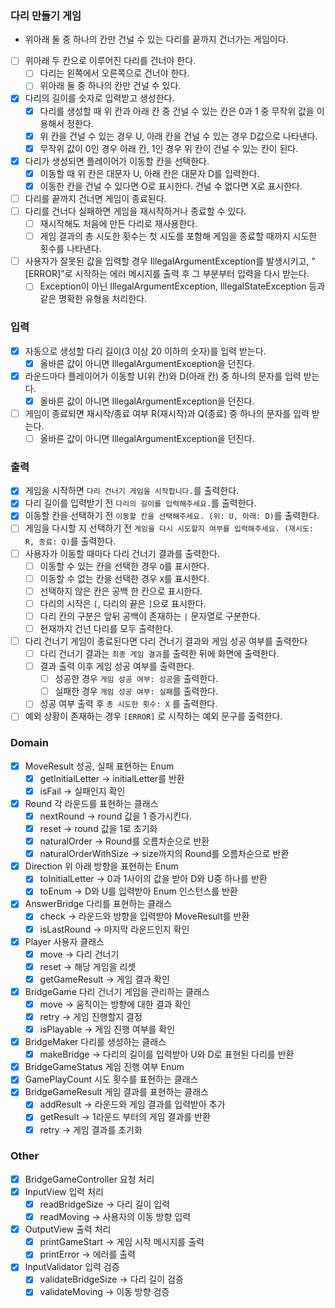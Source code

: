 ### 다리 만들기 게임

- 위아래 둘 중 하나의 칸만 건널 수 있는 다리를 끝까지 건너가는 게임이다.

- [ ]  위아래 두 칸으로 이루어진 다리를 건너야 한다.
    - [ ]  다리는 왼쪽에서 오른쪽으로 건너야 한다.
    - [ ]  위아래 둘 중 하나의 칸만 건널 수 있다.
- [x]  다리의 길이를 숫자로 입력받고 생성한다.
    - [x]  다리를 생성할 때 위 칸과 아래 칸 중 건널 수 있는 칸은 0과 1 중 무작위 값을 이용해서 정한다.
    - [x]  위 칸을 건널 수 있는 경우 U, 아래 칸을 건널 수 있는 경우 D값으로 나타낸다.
    - [x]  무작위 값이 0인 경우 아래 칸, 1인 경우 위 칸이 건널 수 있는 칸이 된다.
- [x]  다리가 생성되면 플레이어가 이동할 칸을 선택한다.
    - [x]  이동할 때 위 칸은 대문자 U, 아래 칸은 대문자 D를 입력한다.
    - [x]  이동한 칸을 건널 수 있다면 O로 표시한다. 건널 수 없다면 X로 표시한다.
- [ ]  다리를 끝까지 건너면 게임이 종료된다.
- [ ]  다리를 건너다 실패하면 게임을 재시작하거나 종료할 수 있다.
    - [ ]  재시작해도 처음에 만든 다리로 재사용한다.
    - [ ]  게임 결과의 총 시도한 횟수는 첫 시도를 포함해 게임을 종료할 때까지 시도한 횟수를 나타낸다.
- [ ]  사용자가 잘못된 값을 입력할 경우 IllegalArgumentException를 발생시키고, "[ERROR]"로 시작하는 에러 메시지를 출력 후 그 부분부터 입력을 다시 받는다.
    - [ ]  Exception이 아닌 IllegalArgumentException, IllegalStateException 등과 같은 명확한 유형을 처리한다.

### 입력

- [x]  자동으로 생성할 다리 길이(3 이상 20 이하의 숫자)를 입력 받는다.
    - [x]  올바른 값이 아니면 IllegalArgumentException을 던진다.
- [x]  라운드마다 플레이어가 이동할 U(위 칸)와 D(아래 칸) 중 하나의 문자를 입력 받는다.
    - [x]  올바른 값이 아니면 IllegalArgumentException을 던진다.
- [ ]  게임이 종료되면 재시작/종료 여부 R(재시작)과 Q(종료) 중 하나의 문자를 입력 받는다.
    - [ ]  올바른 값이 아니면 IllegalArgumentException을 던진다.

### 출력

- [x]  게임을 시작하면 `다리 건너기 게임을 시작합니다.`를 출력한다.
- [x]  다리 길이를 입력받기 전 `다리의 길이를 입력해주세요.`를 출력한다.
- [x]  이동할 칸을 선택하기 전 `이동할 칸을 선택해주세요. (위: U, 아래: D)`를 출력한다.
- [ ]  게임을 다시할 지 선택하기 전 `게임을 다시 시도할지 여부를 입력해주세요. (재시도: R, 종료: Q)`를 출력한다.
- [ ]  사용자가 이동할 때마다 다리 건너기 결과를 출력한다.
    - [ ]  이동할 수 있는 칸을 선택한 경우 `O`를 표시한다.
    - [ ]  이동할 수 없는 칸을 선택한 경우 `X`를 표시한다.
    - [ ]  선택하지 않은 칸은 공백 한 칸으로 표시한다.
    - [ ]  다리의 시작은 `[`, 다리의 끝은 `]`으로 표시한다.
    - [ ]  다리 칸의 구분은 앞뒤 공백이 존재하는 `|` 문자열로 구분한다.
    - [ ]  현재까지 건넌 다리를 모두 출력한다.
- [ ]  다리 건너기 게임이 종료된다면 다리 건너기 결과와 게임 성공 여부를 출력한다
    - [ ]  다리 건너기 결과는 `최종 게임 결과`를 출력한 뒤에 화면에 출력한다.
    - [ ]  결과 출력 이후 게임 성공 여부를 출력한다.
        - [ ]  성공한 경우 `게임 성공 여부: 성공`을 출력한다.
        - [ ]  실패한 경우 `게임 성공 여부: 실패`를 출력한다.
    - [ ]  성공 여부 출력 후 `총 시도한 횟수: X` 를 출력한다.
- [ ]  예외 상황이 존재하는 경우 `[ERROR]` 로 시작하는 예외 문구를 출력한다.

### Domain

- [x]  MoveResult 성공, 실패 표현하는 Enum
    - [x]  getInitialLetter -> initialLetter를 반환
    - [x]  isFail -> 실패인지 확인
- [x]  Round 각 라운드를 표현하는 클래스
    - [x]  nextRound -> round 값을 1 증가시킨다.
    - [x]  reset -> round 값을 1로 초기화
    - [x]  naturalOrder -> Round를 오름차순으로 반환
    - [x]  naturalOrderWithSize -> size까지의 Round를 오름차순으로 반환
- [x]  Direction 위 아래 방향을 표현하는 Enum
    - [x]  toInitialLetter -> 0과 1사이의 값을 받아 D와 U중 하나를 반환
    - [x]  toEnum -> D와 U를 입력받아 Enum 인스턴스를 반환
- [x]  AnswerBridge 다리를 표현하는 클래스
    - [x]  check -> 라운드와 방향을 입력받아 MoveResult를 반환
    - [x]  isLastRound -> 마지막 라운드인지 확인
- [x]  Player 사용자 클래스
    - [x]  move -> 다리 건너기
    - [x]  reset -> 해당 게임을 리셋
    - [x]  getGameResult -> 게임 결과 확인
- [x]  BridgeGame 다리 건너기 게임을 관리하는 클래스
    - [x]  move -> 움직이는 방향에 대한 결과 확인
    - [x]  retry -> 게임 진행할지 결정
    - [x]  isPlayable -> 게임 진행 여부를 확인
- [x]  BridgeMaker 다리를 생성하는 클래스
    - [x]  makeBridge -> 다리의 길이를 입력받아 U와 D로 표현된 다리를 반환
- [x]  BridgeGameStatus 게임 진행 여부 Enum
- [x]  GamePlayCount 시도 횟수를 표현하는 클래스
- [x]  BridgeGameResult 게임 결과를 표현하는 클래스
    - [x]  addResult -> 라운드와 게임 결과를 입력받아 추가
    - [x]  getResult -> 1라운드 부터의 게임 결과를 반환
    - [x]  retry -> 게임 결과를 초기화

### Other

- [x]  BridgeGameController 요청 처리
- [x]  InputView 입력 처리
    - [x]  readBridgeSize -> 다리 길이 입력
    - [x]  readMoving -> 사용자의 이동 방향 입력
- [x]  OutputView 출력 처리
    - [x]  printGameStart -> 게임 시작 메시지를 출력
    - [x]  printError -> 에러를 출력
- [x]  InputValidator 입력 검증
    - [x]  validateBridgeSize -> 다리 길이 검증
    - [x]  validateMoving -> 이동 방향 검증
